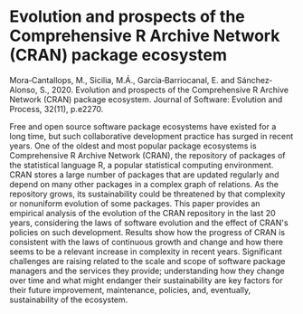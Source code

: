 # Evolution and prospects of the Comprehensive R Archive Network (CRAN) package ecosystem

Mora‐Cantallops, M., Sicilia, M.Á., García‐Barriocanal, E. and Sánchez‐Alonso, S., 2020. Evolution and prospects of the Comprehensive R Archive Network (CRAN) package ecosystem. Journal of Software: Evolution and Process, 32(11), p.e2270.

Free and open source software package ecosystems have existed for a long time, but such collaborative development practice has surged in recent years. One of the oldest and most popular package ecosystems is Comprehensive R Archive Network (CRAN), the repository of packages of the statistical language R, a popular statistical computing environment. CRAN stores a large number of packages that are updated regularly and depend on many other packages in a complex graph of relations. As the repository grows, its sustainability could be threatened by that complexity or nonuniform evolution of some packages. This paper provides an empirical analysis of the evolution of the CRAN repository in the last 20 years, considering the laws of software evolution and the effect of CRAN's policies on such development. Results show how the progress of CRAN is consistent with the laws of continuous growth and change and how there seems to be a relevant increase in complexity in recent years. Significant challenges are raising related to the scale and scope of software package managers and the services they provide; understanding how they change over time and what might endanger their sustainability are key factors for their future improvement, maintenance, policies, and, eventually, sustainability of the ecosystem.
